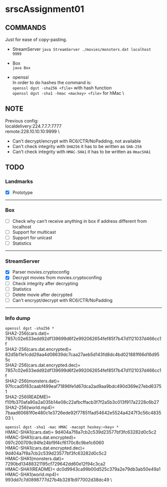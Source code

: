 # srscAssignment01

## COMMANDS

Just for ease of copy-pasting.
* StreamServer
`java StreamServer ./movies/monsters.dat localhost 9999`

* Box   \
`java Box`

* openssl   \
In order to do hashes the command is:   \
`openssl dgst -sha256 <file>` with hash function    \
`openssl dgst -sha1 -hmac <mackey> <file>` for hMac \


## NOTE
Previous config:    \
localdelivery:224.7.7.7:7777    \
remote:228.10.10.10:9999    \

* Can't decrypt/encrypt with RC6/CTR/NoPadding, not available
* Can't check integrity with `SHA256` it has to be written as `SHA-256`
* Can't check integrity with `HMAC-SHA1` it has to be written as `HmacSHA1`


## TODO

### Landmarks
- [x] Prototype

---

### Box
- [ ] Check why can't receive anything in box if address different from localhost
- [ ] Support for multicast
- [ ] Support for unicast
- [ ] Statistics

---

### StreamServer
- [x] Parser movies.cryptoconfig
- [x] Decrypt movies from movies.cryptoconfing
- [ ] Check integrity after decrypting
- [ ] Statistics
- [ ] Delete movie after decrypted
- [ ] Can't encrypt/decrypt with RC6/CTR/NoPadding

--- 

### Info dump
`openssl dgst -sha256 *`    \
SHA2-256(cars.dat)= 7857c02e633edd92df139699d6f2e992062654fef85f7b47d1121037d466cc1f    \
SHA2-256(cars.dat.encrypted)= 82d5b11e1cdd26aa4d08639dc7caa27aeb5d143fd8dc4bd021881f66d16d955c  \
SHA2-256(cars.dat.encrypted.dec)= 7857c02e633edd92df139699d6f2e992062654fef85f7b47d1121037d466cc1f  \
SHA2-256(monsters.dat)= 97fccad5f83caabf499eaf71896fe1d67dca2ad9aa9bdc490d369e27ebd63751 \
SHA2-256(README)= f10fb370afa90a2a035b14e08c22afbcffacb3f7f2a5b3c013f917a2228c6b27  \
SHA2-256(world.mp4)= 7baad60681f0e480c1e3726ede92f77851fad54642e5524a4247f3c56c483503   \

`openssl dgst -sha1 -mac HMAC -macopt hexkey:<key> *`   \
HMAC-SHA1(cars.dat)= 9d404a7f8a7cb2c539d23577bf3fc63282d0c5c2   \
HMAC-SHA1(cars.dat.encrypted)= 097c200709c94fe24bf9f4cf6170c8c9be1c6060 \
HMAC-SHA1(cars.dat.encrypted.dec)= 9d404a7f8a7cb2c539d23577bf3fc63282d0c5c2 \
HMAC-SHA1(monsters.dat)= 7290bd13488321195cf729642dd60e12f94c3ca2   \
HMAC-SHA1(README)= dc0d9943ca99b00d525c379a2e79db3ab50e49a1 \
HMAC-SHA1(world.mp4)= 993dd7c7d0898777d27b4b3281b977002d38dc49  \
